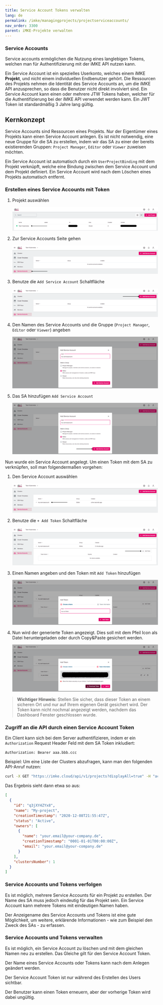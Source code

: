 ```yaml
---
title: Service Account Tokens verwalten
lang: de
permalink: /imke/managingprojects/projectserviceaccounts/
nav_order: 3300
parent: iMKE-Projekte verwalten
---
```


### Service Accounts

Service accounts ermöglichen die Nutzung eines langlebigen Tokens, welchen man für Authentifizierung mit der iMKE API nutzen kann.

Ein Service Account ist ein spezielles Userkonto, welches einem iMKE **Projekt**, und nicht einem individuellen Endbenutzer gehört. Die Ressourcen des Projekts nehmen die Identität des Service Accounts an, um die iMKE API anzusprechen, so dass die Benutzer nicht direkt involviert sind. Ein Service Account kann einen oder mehrere JTW Tokens haben, welcher für die Authentifizierung bei der iMKE API verwendet werden kann. Ein JWT Token ist standardmäßig 3 Jahre lang gültig.

## Kernkonzept

Service Accounts sind Ressourcen eines Projekts. Nur der Eigentümer eines Projekts kann einen Service Account anlegen.
Es ist nicht notwendig, eine neue Gruppe für die SA zu erstellen, indem wir das SA zu einer der bereits existierenden Gruppen: `Project Manager`, `Editor` oder `Viewer` zuweisen möchten.

Ein Service Account ist automatisch durch ein `UserProjectBinding` mit dem Projekt verknüpft, welche eine Bindung zwischen dem Service Account und dem Projekt definiert. Ein Service Account wird nach dem Löschen eines Projekts automatisch entfernt.

### Erstellen eines Service Accounts mit Token

1. Projekt auswählen

    ![SA-Projects](sa-projects.png)

1. Zur Service Accounts Seite gehen

    ![ServiceAccounts](sa-serviceaccounts.png)

1. Benutze die `Add Service Account` Schaltfläche

    ![SA-Add](sa-add.png)

1. Den Namen des Service Accounts und die Gruppe (`Project Manager`, `Editor` oder `Viewer`) angeben

    ![SA-Name](sa-name.png)

1. Das SA hinzufügen `Add Service Account`

    ![SA-Add-SA](sa-add-sa.png)

Nun wurde ein Service Account angelegt. Um einen Token mit dem SA zu verknüpfen, soll man folgendermaßen vorgehen:

1. Den Service Account auswählen

    ![SA-Select](sa-select.png)

1. Benutze die `+ Add Token` Schaltfläche

    ![SA-Add-Token](sa-add-token.png)

1. Einen Namen angeben und den Token mit `Add Token` hinzufügen

    ![SA-Tokenname](sa-tokenname.png)

1. Nun wird der generierte Token angezeigt. Dies soll mit dem Pfeil Icon als Datei heruntergeladen oder durch Copy&Paste gesichert werden.

    ![SA-Tokenshown](sa-tokenshown.png)

 > **Wichtiger Hinweis:** Stellen Sie sicher, dass dieser Token an einem sicheren Ort und nur auf Ihrem eigenen Gerät gesichert wird. Der Token kann nicht nochmal angezeigt werden, nachdem das Dashboard Fenster geschlossen wurde.

### Zugriff an die API durch einen Service Account Token

Ein Client kann sich bei dem Server authentifizieren, indem er ein `Authorization` Request Header Feld mit dem SA Token inkludiert:

```HTTP
Authorization: Bearer aaa.bbb.ccc
```

Beispiel: Um eine Liste der Clusters abzufragen, kann man den folgenden API-Anruf nutzen:

```bash
curl -X GET "https://imke.cloud/api/v1/projects?displayAll=true" -H "accept: application/json" -H "authorization: Bearer eyJhbXxXXxXxX..."  | jq
```

Das Ergebnis sieht dann etwa so aus:

```JSON
[
  {
    "id": "q3jXY4ZYx8",
    "name": "My-project",
    "creationTimestamp": "2020-12-08T21:55:47Z",
    "status": "Active",
    "owners": [
      {
        "name": "your.email@your-company.de",
        "creationTimestamp": "0001-01-01T00:00:00Z",
        "email": "your.email@your-company.de"
      }
    ],
    "clustersNumber": 1
  }
]
```

### Service Accounts und Tokens verfolgen

Es ist möglich, mehrere Service Accounts für ein Projekt zu erstellen. Der Name des SA muss jedoch eindeutig für das Projekt sein. Ein Service Account kann mehrere Tokens mit eindeutigen Namen haben.

Der Anzeigename des Service Accounts und Tokens ist eine gute Möglichkeit, um weitere, erklärende Informationen - wie zum Beispiel den Zweck des SAs - zu erfassen.

### Service Accounts und Tokens verwalten

Es ist möglich, ein Service Account zu löschen und mit dem gleichen Namen neu zu erstellen. Das Gleiche gilt für den Service Account Token.

Der Name eines Service Accounts oder Tokens kann nach dem Anlegen geändert werden.

Der Service Account Token ist nur während des Erstellen des Users sichtbar.

Der Benutzer kann einen Token erneuern, aber der vorherige Token wird dabei ungültig.
